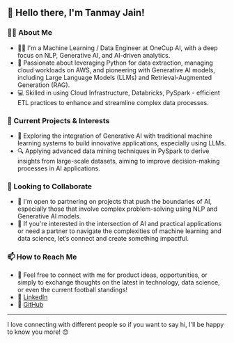 ## 👋 Hello there, I'm Tanmay Jain!

### 🧑‍💻 About Me
- 🧑‍🎓 I'm a Machine Learning / Data Engineer at OneCup AI, with a deep focus on NLP, Generative AI, and AI-driven analytics.
- 🌱 Passionate about leveraging Python for data extraction, managing cloud workloads on AWS, and pioneering with Generative AI models, including Large Language Models (LLMs) and Retrieval-Augmented Generation (RAG).
- 💻 Skilled in using Cloud Infrastructure, Databricks, PySpark - efficient ETL practices to enhance and streamline complex data processes.

### 🚀 Current Projects & Interests
- 🧬 Exploring the integration of Generative AI with traditional machine learning systems to build innovative applications, especially using LLMs.
- 🔍 Applying advanced data mining techniques in PySpark to derive insights from large-scale datasets, aiming to improve decision-making processes in AI applications.

### 🤝 Looking to Collaborate
- 🌟 I'm open to partnering on projects that push the boundaries of AI, especially those that involve complex problem-solving using NLP and Generative AI models.
- 📘 If you're interested in the intersection of AI and practical applications or need a partner to navigate the complexities of machine learning and data science, let’s connect and create something impactful.

### 📫 How to Reach Me
- 📧 Feel free to connect with me for product ideas, opportunities, or simply to exchange thoughts on the latest in technology, data science, or even the current football standings!
- 🔗 [LinkedIn](https://www.linkedin.com/in/tanmay-jain)
- 🔗 [GitHub](https://github.com/tanmayjain98)

---

I love connecting with different people so if you want to say hi, I'll be happy to know you more! 😊
